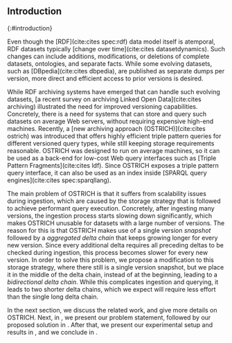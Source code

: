 ## Introduction
{:#introduction}

Even though the [RDF](cite:cites spec:rdf) data model itself is atemporal,
RDF datasets typically [change over time](cite:cites datasetdynamics).
Such changes can include additions,
modifications, or deletions of complete datasets, ontologies, and separate facts.
While some evolving datasets, such as [DBpedia](cite:cites dbpedia),
are published as separate dumps per version,
more direct and efficient access to prior versions is desired.

While RDF archiving systems have emerged that can handle such evolving datasets,
[a recent survey on archiving Linked Open Data](cite:cites archiving)
illustrated the need for improved versioning capabilities.
Concretely, there is a need for systems that can store and query such datasets on average Web servers,
without requiring expensive high-end machines.
Recently, a [new archiving approach (OSTRICH)](cite:cites ostrich) was introduced
that offers highly efficient triple pattern queries for different versioned query types,
while still keeping storage requirements reasonable.
OSTRICH was designed to run on average machines,
so it can be used as a back-end for low-cost Web query interfaces such as [Triple Pattern Fragments](cite:cites ldf).
Since OSTRICH exposes a triple pattern query interface,
it can also be used as an index inside [SPARQL query engines](cite:cites spec:sparqllang).

The main problem of OSTRICH is that it suffers from scalability issues during ingestion,
which are caused by the storage strategy that is followed to achieve performant query execution.
Concretely, after ingesting many versions, the ingestion process starts slowing down significantly,
which makes OSTRICH unusable for datasets with a large number of versions.
The reason for this is that OSTRICH makes use of a single version _snapshot_
followed by a _aggregated delta chain_ that keeps growing longer for every new version.
Since every additional delta requires all preceding deltas to be checked during ingestion,
this process becomes slower for every new version.
In order to solve this problem, we propose a modification to this storage strategy,
where there still is a single version snapshot,
but we place it in the middle of the delta chain,
instead of at the beginning,
leading to a _bidirectional delta chain_.
While this complicates ingestion and querying,
it leads to two shorter delta chains,
which we expect will require less effort than the single long delta chain.

In the next section, we discuss the related work,
and give more details on OSTRICH.
Next, in [](#problem-statement), we present our problem statement,
followed by our proposed solution in [](#solution).
After that, we present our experimental setup and results in [](#evaluation),
and we conclude in [](#conclusions).
